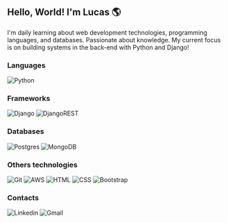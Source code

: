 <h2>Hello, World! I'm Lucas 🌎</h2> 
I'm daily learning about web development technologies, programming languages, and databases. Passionate about knowledge. My current focus is on building systems in the back-end with Python and Django!

<h3>Languages</h3>

![Python](https://img.shields.io/badge/Python-14354C?style=for-the-badge&logo=python&logoColor=white)

<h3>Frameworks</h3>

![Django](https://img.shields.io/badge/django-%23092E20.svg?style=for-the-badge&logo=django&logoColor=white)
![DjangoREST](https://img.shields.io/badge/DJANGO-REST-ff1709?style=for-the-badge&logo=django&logoColor=white&color=ff1709&labelColor=gray)

<h3>Databases</h3>

![Postgres](https://img.shields.io/badge/postgres-%23316192.svg?style=for-the-badge&logo=postgresql&logoColor=white)
![MongoDB](https://img.shields.io/badge/MongoDB-4EA94B?style=for-the-badge&logo=mongodb&logoColor=white)

<h3>Others technologies</h3>

![Git](https://img.shields.io/badge/GIT-E44C30?style=for-the-badge&logo=git&logoColor=white)
![AWS](https://img.shields.io/badge/Amazon_AWS-FF9900?style=for-the-badge&logo=amazonaws&logoColor=white)
![HTML](https://img.shields.io/badge/HTML5-E34F26?style=for-the-badge&logo=html5&logoColor=white)
![CSS](https://img.shields.io/badge/CSS3-1572B6?style=for-the-badge&logo=css3&logoColor=white)
![Bootstrap](https://img.shields.io/badge/bootstrap-%238511FA.svg?style=for-the-badge&logo=bootstrap&logoColor=white)

<h3>Contacts</h3>

![Linkedin](https://img.shields.io/badge/LinkedIn-0077B5?style=for-the-badge&logo=linkedin&logoColor=white)
![Gmail](https://img.shields.io/badge/Gmail-D14836?style=for-the-badge&logo=gmail&logoColor=white)
